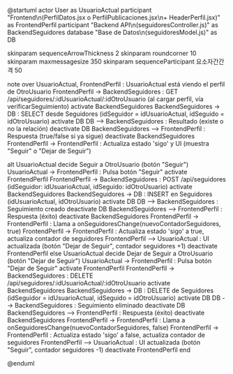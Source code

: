 @startuml
actor User as UsuarioActual
participant "Frontend\n(PerfilDatos.jsx o PerfilPublicaciones.jsx\n+ HeaderPerfil.jsx)" as FrontendPerfil
participant "Backend API\n(seguidoresController.js)" as BackendSeguidores
database "Base de Datos\n(seguidoresModel.js)" as DB

skinparam sequenceArrowThickness 2
skinparam roundcorner 10
skinparam maxmessagesize 350
skinparam sequenceParticipant 요소자간간격 50

note over UsuarioActual, FrontendPerfil : UsuarioActual está viendo el perfil de OtroUsuario
FrontendPerfil -> BackendSeguidores : GET /api/seguidores/:idUsuarioActual/:idOtroUsuario (al cargar perfil, vía verificarSeguimiento)
activate BackendSeguidores
BackendSeguidores -> DB : SELECT desde Seguidores (idSeguidor = idUsuarioActual, idSeguido = idOtroUsuario)
activate DB
DB --> BackendSeguidores : Resultado (existe o no la relación)
deactivate DB
BackendSeguidores --> FrontendPerfil : Respuesta (true/false si ya sigue)
deactivate BackendSeguidores
FrontendPerfil -> FrontendPerfil : Actualiza estado 'sigo' y UI (muestra "Seguir" o "Dejar de Seguir")

alt UsuarioActual decide Seguir a OtroUsuario (botón "Seguir")
    UsuarioActual -> FrontendPerfil : Pulsa botón "Seguir"
    activate FrontendPerfil
    FrontendPerfil -> BackendSeguidores : POST /api/seguidores (idSeguidor: idUsuarioActual, idSeguido: idOtroUsuario)
    activate BackendSeguidores
    BackendSeguidores -> DB : INSERT en Seguidores (idUsuarioActual, idOtroUsuario)
    activate DB
    DB --> BackendSeguidores : Seguimiento creado
    deactivate DB
    BackendSeguidores --> FrontendPerfil : Respuesta (éxito)
    deactivate BackendSeguidores
    FrontendPerfil -> FrontendPerfil : Llama a onSeguidoresChange(nuevoContadorSeguidores, true)
    FrontendPerfil -> FrontendPerfil : Actualiza estado 'sigo' a true, actualiza contador de seguidores
    FrontendPerfil --> UsuarioActual : UI actualizada (botón "Dejar de Seguir", contador seguidores +1)
    deactivate FrontendPerfil
else UsuarioActual decide Dejar de Seguir a OtroUsuario (botón "Dejar de Seguir")
    UsuarioActual -> FrontendPerfil : Pulsa botón "Dejar de Seguir"
    activate FrontendPerfil
    FrontendPerfil -> BackendSeguidores : DELETE /api/seguidores/:idUsuarioActual/:idOtroUsuario
    activate BackendSeguidores
    BackendSeguidores -> DB : DELETE de Seguidores (idSeguidor = idUsuarioActual, idSeguido = idOtroUsuario)
    activate DB
    DB --> BackendSeguidores : Seguimiento eliminado
    deactivate DB
    BackendSeguidores --> FrontendPerfil : Respuesta (éxito)
    deactivate BackendSeguidores
    FrontendPerfil -> FrontendPerfil : Llama a onSeguidoresChange(nuevoContadorSeguidores, false)
    FrontendPerfil -> FrontendPerfil : Actualiza estado 'sigo' a false, actualiza contador de seguidores
    FrontendPerfil --> UsuarioActual : UI actualizada (botón "Seguir", contador seguidores -1)
    deactivate FrontendPerfil
end

@enduml